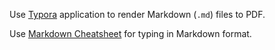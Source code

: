Use [Typora](https://typora.io/) application to render Markdown (`.md`) files to PDF.


Use [Markdown Cheatsheet](https://guides.github.com/features/mastering-markdown/) for typing in Markdown format.
